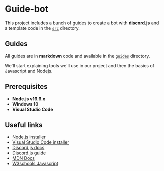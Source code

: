 # Guide-bot

This project includes a bunch of guides to create a bot with **[discord.js](https://discord.js.org/)** and a template code in the [`src`](src) directory.

## Guides

All guides are in **markdown** code and available in the [`guides`](guides) directory.

We'll start explaining tools we'll use in our project and then the basics of Javascript and Nodejs.

## Prerequisites

- **Node.js v16.6.x**
- **Windows 10**
- **Visual Studio Code**

## Useful links

- [Node.js installer](https://nodejs.org)
- [Visual Studio Code installer](https://code.visualstudio.com/download)
- [Discord.js docs](https://discord.js.org/#/docs/main/stable/general/welcome)
- [Discord.js guide](https://discordjs.guide)
- [MDN Docs](https://developer.mozilla.org)
- [W3schools Javascript](https://www.w3schools.com/js)
